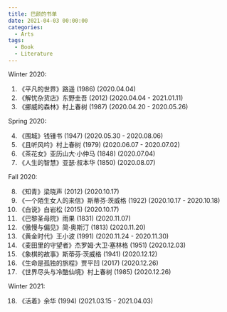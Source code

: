 ```yaml
---
title: 巴颜的书单
date: 2021-04-03 00:00:00
categories:
  - Arts
tags:
  - Book
  - Literature
---
```


Winter 2020:

1. 《平凡的世界》路遥 (1986)
   (2020.04.04)
2. 《解忧杂货店》东野圭吾 (2012)
   (2020.04.04 - 2021.01.11)
3. 《挪威的森林》村上春树 (1987)
   (2020.04.20 - 2020.05.26)

Spring 2020:

4. 《围城》钱锺书 (1947)
   (2020.05.30 - 2020.08.06)
5. 《且听风吟》村上春树 (1979)
   (2020.06.07 - 2020.07.02)
6. 《茶花女》亚历山大·小仲马 (1848)
   (2020.07.04)
7. 《人生的智慧》亚瑟·叔本华 (1850)
   (2020.08.07)

Fall 2020:

8. 《知青》梁晓声 (2012)
   (2020.10.17)
9. 《一个陌生女人的来信》斯蒂芬·茨威格 (1922)
   (2020.10.17 - 2020.10.18)
10. 《白说》白岩松 (2015)
    (2020.10.17)
11. 《巴黎圣母院》雨果 (1831)
    (2020.11.07)
12. 《傲慢与偏见》简·奥斯汀 (1813)
    (2020.11.20)
13. 《黄金时代》王小波 (1991)
    (2020.11.24 - 2020.11.30)
14. 《麦田里的守望者》杰罗姆·大卫·塞林格 (1951)
    (2020.12.03)
15. 《象棋的故事》斯蒂芬·茨威格 (1941)
    (2020.12.12)
16. 《生命是孤独的旅程》贾平凹 (2017)
    (2020.12.26)
17. 《世界尽头与冷酷仙境》村上春树 (1985)
    (2020.12.26)

Winter 2021:

18. 《活着》余华 (1994)
    (2021.03.15 - 2021.04.03)
